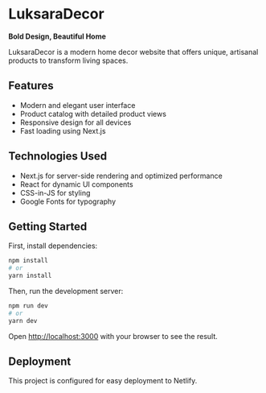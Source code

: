 # LuksaraDecor

**Bold Design, Beautiful Home**

LuksaraDecor is a modern home decor website that offers unique, artisanal products to transform living spaces.

## Features

- Modern and elegant user interface
- Product catalog with detailed product views
- Responsive design for all devices
- Fast loading using Next.js

## Technologies Used

- Next.js for server-side rendering and optimized performance
- React for dynamic UI components
- CSS-in-JS for styling
- Google Fonts for typography

## Getting Started

First, install dependencies:

```bash
npm install
# or
yarn install
```

Then, run the development server:

```bash
npm run dev
# or
yarn dev
```

Open [http://localhost:3000](http://localhost:3000) with your browser to see the result.

## Deployment

This project is configured for easy deployment to Netlify. 